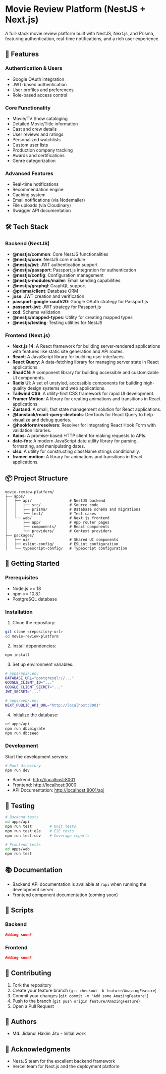 # Movie Review Platform (NestJS + Next.js)

A full-stack movie review platform built with NestJS, Next.js, and Prisma, featuring authentication, real-time notifications, and a rich user experience.

## 🎯 Features

### Authentication & Users

- Google OAuth integration
- JWT-based authentication
- User profiles and preferences
- Role-based access control

### Core Functionality

- Movie/TV Show cataloging
- Detailed Movie/Title information
- Cast and crew details
- User reviews and ratings
- Personalized watchlists
- Custom user lists
- Production company tracking
- Awards and certifications
- Genre categorization

### Advanced Features

- Real-time notifications
- Recommendation engine
- Caching system
- Email notifications (via Nodemailer)
- File uploads (via Cloudinary)
- Swagger API documentation

## 🛠 Tech Stack

### Backend (NestJS)

- **@nestjs/common**: Core NestJS functionalities
- **@nestjs/core**: NestJS core module
- **@nestjs/jwt**: JWT authentication support
- **@nestjs/passport**: Passport.js integration for authentication
- **@nestjs/config**: Configuration management
- **@nestjs-modules/mailer**: Email sending capabilities
- **@nestjs/graphql**: GraphQL support
- **@prisma/client**: Database ORM
- **jose**: JWT creation and verification
- **passport-google-oauth20**: Google OAuth strategy for Passport.js
- **passport-jwt**: JWT strategy for Passport.js
- **zod**: Schema validation
- **@nestjs/mapped-types**: Utility for creating mapped types
- **@nestjs/testing**: Testing utilities for NestJS

### Frontend (Next.js)

- **Next.js 14**: A React framework for building server-rendered applications with features like static site generation and API routes.
- **React**: A JavaScript library for building user interfaces.
- **React Query**: A data-fetching library for managing server state in React applications.
- **ShadCN**: A component library for building accessible and customizable UI components.
- **Radix UI**: A set of unstyled, accessible components for building high-quality design systems and web applications.
- **Tailwind CSS**: A utility-first CSS framework for rapid UI development.
- **Framer Motion**: A library for creating animations and transitions in React applications.
- **Zustand**: A small, fast state management solution for React applications.
- **@tanstack/react-query-devtools**: DevTools for React Query to help visualize and debug queries.
- **@hookform/resolvers**: Resolver for integrating React Hook Form with validation libraries.
- **Axios**: A promise-based HTTP client for making requests to APIs.
- **date-fns**: A modern JavaScript date utility library for parsing, formatting, and manipulating dates.
- **clsx**: A utility for constructing className strings conditionally.
- **framer-motion**: A library for animations and transitions in React applications.

## 📦 Project Structure

```
movie-review-platform/
├── apps/
│   ├── api/                 # NestJS backend
│   │   ├── src/             # Source code
│   │   ├── prisma/          # Database schema and migrations
│   │   └── test/            # Test cases
│   └── web/                 # Next.js frontend
│       ├── app/             # App router pages
│       ├── components/      # React components
│       └── providers/       # Context providers
├── packages/
│   ├── ui/                  # Shared UI components
│   ├── eslint-config/       # ESLint configuration
│   └── typescript-config/   # TypeScript configuration

```

## 🚀 Getting Started

### Prerequisites

- Node.js >= 18
- npm >= 10.8.1
- PostgreSQL database

### Installation

1. Clone the repository:

```bash
git clone <repository-url>
cd movie-review-platform
```

2. Install dependencies:

```bash
npm install
```

3. Set up environment variables:

```bash
# apps/api/.env
DATABASE_URL="postgresql://..."
GOOGLE_CLIENT_ID="..."
GOOGLE_CLIENT_SECRET="..."
JWT_SECRET="..."

# apps/web/.env
NEXT_PUBLIC_API_URL="http://localhost:8001"
```

4. Initialize the database:

```bash
cd apps/api
npm run db:migrate
npm run db:seed
```

### Development

Start the development servers:

```bash
# Root directory
npm run dev
```

- Backend: [http://localhost:8001](http://localhost:8001)
- Frontend: [http://localhost:3000](http://localhost:3000)
- API Documentation: [http://localhost:8001/api](http://localhost:8001/api)

## 🧪 Testing

```bash
# Backend tests
cd apps/api
npm run test        # Unit tests
npm run test:e2e    # E2E tests
npm run test:cov    # Coverage reports

# Frontend tests
cd apps/web
npm run test
```

## 📚 Documentation

- Backend API documentation is available at `/api` when running the development server
- Frontend component documentation (coming soon)

## 🔧 Scripts

### Backend

```typescript:apps/api/package.json
Adding soon!
```

### Frontend

```typescript:apps/web/package.json
Adding soon!
```

## 🤝 Contributing

1. Fork the repository
2. Create your feature branch (`git checkout -b feature/AmazingFeature`)
3. Commit your changes (`git commit -m 'Add some AmazingFeature'`)
4. Push to the branch (`git push origin feature/AmazingFeature`)
5. Open a Pull Request

## 👥 Authors

- Md. Jidanul Hakim Jitu - Initial work

## 🙏 Acknowledgments

- NestJS team for the excellent backend framework
- Vercel team for Next.js and the deployment platform
